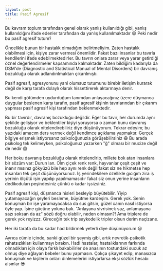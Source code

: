 ```yaml
---
layout: post
title: Pasif Agresif
---
```


Bu kavram toplum tarafından genel olarak yanlış kullanıldığı gibi, yanlış kullanıldığını ifade edenler tarafından da yanlış kullanılmaktadır 😃 Peki nedir bu pasif agresif tutum?

Öncelikle bunun bir hastalık olmadığını belirtmeliyim. Zaten hastalık olabilmesi için, kişiye zarar vermesi önemlidir. Fakat bazı insanlar bu tavırla kendilerini ifade edebilmektedirler. Bu tavrın onlara zarar veya yarar getirdiği öznel değerlendirmeler kapsamında kalmaktadır. Zaten bildiğim kadarıyla da DSM'de (Diagnostic and Statistical Manual of Mental Disorders) bir davranış bozukluğu olarak adlandırılmaktan çıkarılmıştı.

Pasif agresif, agresyonunu yani olumsuz tutumunu birebir iletişim kurarak değil de karşı tarafa dolaylı olarak hissettirerek aktarmaya denir. 

Bu kendi götümden uydurduğum tanımdan anlayacağınız üzere düşmanca duygular beslenen karşı tarafın, pasif agresif kişinin tavırlarından bir çıkarım yapması pasif agresif kişi tarafından beklenmektedir.

Bu bir tavırdır, davranış bozukluğu değildir. Eğer bu tavır, her durumda aynı şekilde gelişiyor ve beklentiler kişiyi yoruyorsa o zaman bunu davranış bozukluğu olarak nitelendirebiliriz diye düşünüyorum. Tekrar edeyim; bu yazıdaki amacım ders vermek değil kendimce açıklama yapmaktır. Gerçek bilgiye erişmek istiyorsanız psikoloğunuzla görüşebilirsiniz 😃 Bu arada psikolog tek kelimeyken, psikoloğunuz yazarken "ğ" olması bir mucize değil de nedir 😱

Her boku davranış bozukluğu olarak nitelendirip, millete bok atan insanlara bir sözüm var: Durun lan. Olm çiçek renk renk, hayvanlar çeşit çeşit ve inanır mısınız gökyüzü bile hep aynı renk değil fakat siz ne hikmetse hep insanları tek çeşit düşünüyorsunuz. İş yerindekilere özellikle gıcığım zira iş yerinin ölçütü işin yapılıp yapılmamasıdır fakat siz onun yerine insanların dedikoduları peşindesiniz çünkü o kadar işsizsiniz.

Pasif agresif kişi, düşmanca hisleri besleyip büyütebilir. Yiyip yutamayacağın şeyleri besleme, büyütme kardeşim. Gerek yok. Senin konuşman bir işe yaramayacaksa da sus gitsin, güzel canın nasıl istiyorsa öyle yap. İşine gücüne yoluna bak. "Anlayana sivrisinek saz, anlamayana sazı soksan da az" sözü doğru olabilir, neden olmasın?! Ama triplere de gerek yok reyizzz. Gireceğin tek trip saykodelik tripler olsun derim naçizane.

Her iki tarafa da bu kadar had bildirmek yeterli diye düşünüyorum 😃

Ayrıca cümle içinde, sanki güzel bir şeymiş gibi, artık nevrotik-psikotik rahatsızlıkları kullanmayı bırakın. Hadi hastalar, hastalıklarının farkında olmadıkları için olaya farklı bakabilirler de anasının tostundaki sucuk az olmuş diye ağlayan bebeler bunu yapmasın. Çokça şikayet edip, manasızca konuşmak ve kişilerin onları dinlemelerini istiyorlarsa ekşi sözlük hesabı alsınlar 😎
